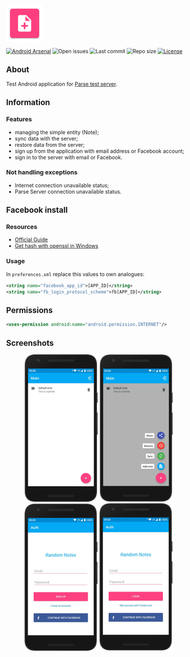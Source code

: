 <img src="media/ic_app.png" height="100px" />

[![Android Arsenal](https://img.shields.io/badge/Android%20Arsenal-site-brightgreen?style=flat-square)](https://android-arsenal.com/details/3/7906)
![Open issues](https://img.shields.io/github/issues-raw/fartem/parse-android-test-app.svg?color=ff534a&style=flat-square)
![Last commit](https://img.shields.io/github/last-commit/fartem/parse-android-test-app.svg?color=51539c&style=flat-square)
![Repo size](https://img.shields.io/github/repo-size/fartem/parse-android-test-app.svg?color=02778b&style=flat-square)
[![License](https://img.shields.io/github/license/fartem/parse-android-test-app.svg?color=7ea4b0&style=flat-square)](https://github.com/fartem/parse-android-test-app/blob/master/LICENSE)

## About

Test Android application for [Parse test server](https://github.com/fartem/parse-test-server).

## Information

### Features

- managing the simple entity (Note);
- sync data with the server;
- restore data from the server;
- sign up from the application with email address or Facebook account;
- sign in to the server with email or Facebook.

### Not handling exceptions

- Internet connection unavailable status;
- Parse Server connection unavailable status.

## Facebook install

### Resources

- [Official Guide](https://developers.facebook.com/docs/facebook-login/android)
- [Get hash with openssl in Windows](https://github.com/magus/react-native-facebook-login/issues/297#issuecomment-433816732)

### Usage

In `preferences.xml` replace this values to own analogues:

```xml
<string name="facebook_app_id">[APP_ID]</string>
<string name="fb_login_protocol_scheme">fb[APP_ID]</string>
```

## Permissions

```xml
<uses-permission android:name="android.permission.INTERNET"/>
```

## Screenshots

<p align="center">
  <img src="media/screenshot_01.png" width="200" />
  <img src="media/screenshot_02.png" width="200" />
  <img src="media/screenshot_03.png" width="200" />
  <img src="media/screenshot_04.png" width="200" />
</p>
